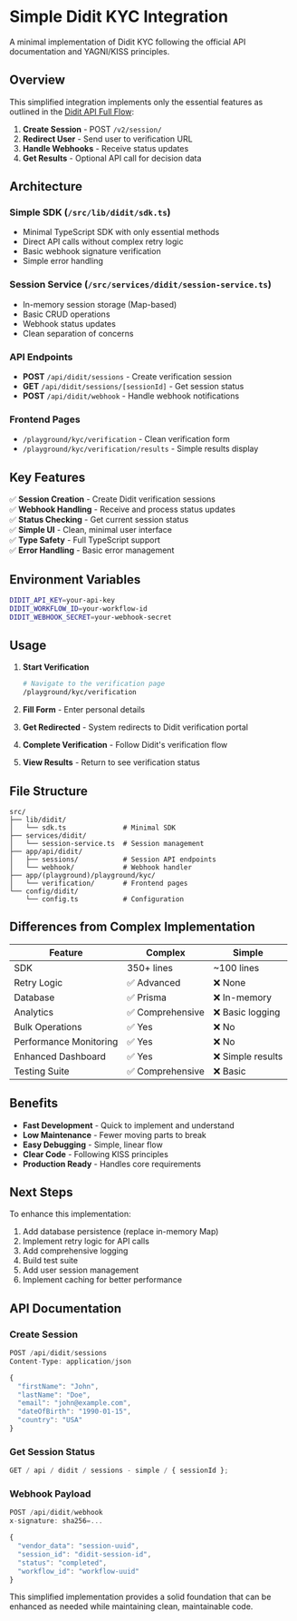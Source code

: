 # Simple Didit KYC Integration

A minimal implementation of Didit KYC following the official API documentation and YAGNI/KISS principles.

## Overview

This simplified integration implements only the essential features as outlined in the [Didit API Full Flow](https://docs.didit.me/reference/api-full-flow):

1. **Create Session** - POST `/v2/session/`
2. **Redirect User** - Send user to verification URL
3. **Handle Webhooks** - Receive status updates
4. **Get Results** - Optional API call for decision data

## Architecture

### Simple SDK (`/src/lib/didit/sdk.ts`)

- Minimal TypeScript SDK with only essential methods
- Direct API calls without complex retry logic
- Basic webhook signature verification
- Simple error handling

### Session Service (`/src/services/didit/session-service.ts`)

- In-memory session storage (Map-based)
- Basic CRUD operations
- Webhook status updates
- Clean separation of concerns

### API Endpoints

- **POST** `/api/didit/sessions` - Create verification session
- **GET** `/api/didit/sessions/[sessionId]` - Get session status
- **POST** `/api/didit/webhook` - Handle webhook notifications

### Frontend Pages

- `/playground/kyc/verification` - Clean verification form
- `/playground/kyc/verification/results` - Simple results display

## Key Features

✅ **Session Creation** - Create Didit verification sessions  
✅ **Webhook Handling** - Receive and process status updates  
✅ **Status Checking** - Get current session status  
✅ **Simple UI** - Clean, minimal user interface  
✅ **Type Safety** - Full TypeScript support  
✅ **Error Handling** - Basic error management

## Environment Variables

```bash
DIDIT_API_KEY=your-api-key
DIDIT_WORKFLOW_ID=your-workflow-id
DIDIT_WEBHOOK_SECRET=your-webhook-secret
```

## Usage

1. **Start Verification**

   ```bash
   # Navigate to the verification page
   /playground/kyc/verification
   ```

2. **Fill Form** - Enter personal details

3. **Get Redirected** - System redirects to Didit verification portal

4. **Complete Verification** - Follow Didit's verification flow

5. **View Results** - Return to see verification status

## File Structure

```
src/
├── lib/didit/
│   └── sdk.ts              # Minimal SDK
├── services/didit/
│   └── session-service.ts  # Session management
├── app/api/didit/
│   ├── sessions/           # Session API endpoints
│   └── webhook/            # Webhook handler
├── app/(playground)/playground/kyc/
│   └── verification/       # Frontend pages
└── config/didit/
    └── config.ts           # Configuration
```

## Differences from Complex Implementation

| Feature                | Complex          | Simple            |
| ---------------------- | ---------------- | ----------------- |
| SDK                    | 350+ lines       | ~100 lines        |
| Retry Logic            | ✅ Advanced      | ❌ None           |
| Database               | ✅ Prisma        | ❌ In-memory      |
| Analytics              | ✅ Comprehensive | ❌ Basic logging  |
| Bulk Operations        | ✅ Yes           | ❌ No             |
| Performance Monitoring | ✅ Yes           | ❌ No             |
| Enhanced Dashboard     | ✅ Yes           | ❌ Simple results |
| Testing Suite          | ✅ Comprehensive | ❌ Basic          |

## Benefits

- **Fast Development** - Quick to implement and understand
- **Low Maintenance** - Fewer moving parts to break
- **Easy Debugging** - Simple, linear flow
- **Clear Code** - Following KISS principles
- **Production Ready** - Handles core requirements

## Next Steps

To enhance this implementation:

1. Add database persistence (replace in-memory Map)
2. Implement retry logic for API calls
3. Add comprehensive logging
4. Build test suite
5. Add user session management
6. Implement caching for better performance

## API Documentation

### Create Session

```typescript
POST /api/didit/sessions
Content-Type: application/json

{
  "firstName": "John",
  "lastName": "Doe",
  "email": "john@example.com",
  "dateOfBirth": "1990-01-15",
  "country": "USA"
}
```

### Get Session Status

```typescript
GET / api / didit / sessions - simple / { sessionId };
```

### Webhook Payload

```typescript
POST /api/didit/webhook
x-signature: sha256=...

{
  "vendor_data": "session-uuid",
  "session_id": "didit-session-id",
  "status": "completed",
  "workflow_id": "workflow-uuid"
}
```

This simplified implementation provides a solid foundation that can be enhanced as needed while maintaining clean, maintainable code.
